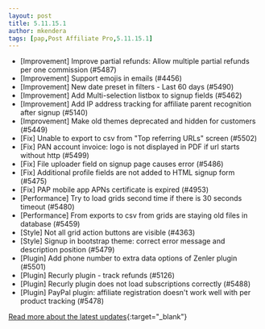 ```yaml
---
layout: post
title: 5.11.15.1
author: mkendera
tags: [pap,Post Affiliate Pro,5.11.15.1]
---
```


- [Improvement] Improve partial refunds: Allow multiple partial refunds per one commission (#5487)
- [Improvement] Support emojis in emails (#4456)
- [Improvement] New date preset in filters - Last 60 days (#5490)
- [Improvement] Add Multi-selection listbox to signup fields (#5462)
- [Improvement] Add IP address tracking for affiliate parent recognition after signup (#5140)
- [Improvement] Make old themes deprecated and hidden for customers (#5449)
- [Fix] Unable to export to csv from "Top referring URLs" screen (#5502)
- [Fix] PAN account invoice: logo is not displayed in PDF if url starts without http (#5499)
- [Fix] File uploader field on signup page causes error (#5486)
- [Fix] Additional profile fields are not added to HTML signup form (#5475)
- [Fix] PAP mobile app APNs certificate is expired (#4953)
- [Performance] Try to load grids second time if there is 30 seconds timeout (#5480)
- [Performance] From exports to csv from grids are staying old files in database (#5459)
- [Style] Not all grid action buttons are visible (#4363)
- [Style] Signup in bootstrap theme: correct error message and description position (#5479)
- [Plugin] Add phone number to extra data options of Zenler plugin (#5501)
- [Plugin] Recurly plugin - track refunds (#5126)
- [Plugin] Recurly plugin does not load subscriptions correctly (#5488)
- [Plugin] PayPal plugin: affiliate registration doesn't work well with per product tracking (#5478)

[Read more about the latest updates](https://www.postaffiliatepro.com/blog/post-affiliate-pro-version-5-11-15-1-and-5-11-18-3/){:target="_blank"}
